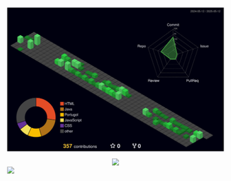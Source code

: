 ![](./profile-3d-contrib/profile-night-green.svg)

  <div align="center" >
<a href="https://skillicons.dev"   >
  <img src="https://skillicons.dev/icons?i=git,vscode,javascript,css,html,nodejs,figma,github,linux,postman,vite,discord,linkedin,instagram" />
</a>
  <br />

  </div>

<img src="https://img.shields.io/badge/Instagram-E4405F?style=for-the-badge&logo=instagram&logoColor=white"/>
